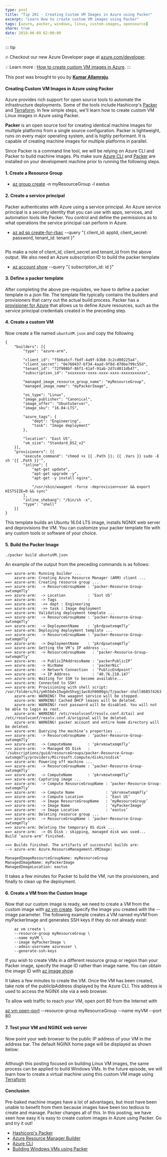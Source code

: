 ```yaml
---
type: post
title: "Tip 201 - Creating Custom VM Images in Azure using Packer"
excerpt: "Learn How to create custom VM images using Packer"
tags: [azure, packer, windows, linux, custom-images, opensource]
share: true
date: 2019-06-09 02:00:00
---
```


::: tip

:fire: Checkout our new Azure Developer page at [azure.com/developer](https://azure.com/developer?WT.mc_id=azure-azuredevtips-micrum).

:bulb: Learn more : [How to create custom VM images in Azure](https://docs.microsoft.com/en-us/azure/virtual-machines/linux/build-image-with-packer?WT.mc_id=docs-azuredevtips-micrum). 
:::

This post was brought to you by **[Kumar Allamraju](https://twitter.com/kumarallamraju)**. 

#### Creating Custom VM Images in Azure using Packer

Azure provides rich support for open source tools to automate the infrastructure deployments. Some of the tools include Hashicorp's [Packer](https://packer.io) and [Terraform](https://www.terraform.io). In few simple steps, we'll learn how to create custom VM Linux images in Azure using Packer.

**Packer** is an open source tool for creating identical machine images for multiple platforms from a single source configuration. Packer is lightweight, runs on every major operating system, and is highly performant. It is capable of creating machine images for multiple platforms in parallel.

Since Packer is a command line tool, we will be relying on Azure CLI and Packer to build machine images. Pls make sure [Azure CLI](https://docs.microsoft.com/en-us/cli/azure/install-azure-cli?view=azure-cli-latest?WT.mc_id=docs-azuredevtips-micrum) and [Packer](https://www.packer.io/intro/getting-started/install.html) are installed on your development machine prior to running the following steps.

#### 1. Create a Resource Group 

* [az group create](https://docs.microsoft.com/en-us/cli/azure/group?view=azure-cli-latest#az-group-create?WT.mc_id=docs-azuredevtips-micrum) -n myResourceGroup -l eastus

#### 2. Create a service principal

Packer authenticates with Azure using a service principal.  An Azure service principal is a security identity that you can use with apps, services, and automation tools like Packer. You control and define the permissions as to what operations the service principal can perform in Azure.

* [az ad sp create-for-rbac](https://docs.microsoft.com/en-us/cli/azure/ad/sp?view=azure-cli-latest#az-ad-sp-create-for-rbac?WT.mc_id=docs-azuredevtips-micrum) --query "{ client_id: appId, client\_secret: password, tenant\_id: tenant }"


<img :src="$withBase('/files/rbac-output.png')">

Pls make a note of client\_id, client\_secret and tenant\_id from the above output. We also need an Azure subscription ID to build the packer template 

* [az account show](https://docs.microsoft.com/en-us/cli/azure/account?view=azure-cli-latest#az-account-show?WT.mc_id=docs-azuredevtips-micrum) --query "{ subscription_id: id }"


#### 3. Define a packer template

After completing the above pre-requisites, we have to define a packer template in a json file. The template file typically contains the builders and provisioners that carry out the actual build process. Packer has a  [provisioner for Azure](https://www.packer.io/docs/builders/azure.html) that allows us to define Azure resources, such as the service principal credentials created in the preceding step.

#### 4. Create a custom VM

Now create a file named `ubuntuVM.json` and copy the following

```
{
	"builders": [{
		"type": "azure-arm",

		"client_id": "f5b6a5cf-fbdf-4a9f-b3b8-3c2cd00225a4",
		"client_secret": "0e760437-bf34-4aad-9f8d-870be799c55d",
		"tenant_id": "72f988bf-86f1-41af-91ab-2d7cd011db47",
		"subscription_id": "xxxxxxxx-xxxx-xxxx-xxxx-xxxxxxxxxxx",

		"managed_image_resource_group_name": "myResourceGroup",
		"managed_image_name": "myPackerImage",

		"os_type": "Linux",
		"image_publisher": "Canonical",
		"image_offer": "UbuntuServer",
		"image_sku": "16.04-LTS",

		"azure_tags": {
			"dept": "Engineering",
			"task": "Image deployment"
		},

		"location": "East US",
		"vm_size": "Standard_DS2_v2"
	}],
	"provisioners": [{
		"execute_command": "chmod +x {{ .Path }}; {{ .Vars }} sudo -E sh '{{ .Path }}'",
		"inline": [
			"apt-get update",
			"apt-get upgrade -y",
			"apt-get -y install nginx",

			"/usr/sbin/waagent -force -deprovision+user && export HISTSIZE=0 && sync"
		],
		"inline_shebang": "/bin/sh -x",
		"type": "shell"
	}]
}

```

This template builds an Ubuntu 16.04 LTS image, installs NGNIX web server and deprovisions the VM. You can customize your packer template file with any custom tools or software of your choice.

#### 5. Build the Packer Image

`./packer build ubuntuVM.json`

An example of the output from the preceding commands is as follows:

```
==> azure-arm: Running builder ...
    azure-arm: Creating Azure Resource Manager (ARM) client ...
==> azure-arm: Creating resource group ...
==> azure-arm:  -> ResourceGroupName : ‘packer-Resource-Group-swtxmqm7ly’
==> azure-arm:  -> Location          : ‘East US’
==> azure-arm:  -> Tags              :
==> azure-arm:  ->> dept : Engineering
==> azure-arm:  ->> task : Image deployment
==> azure-arm: Validating deployment template ...
==> azure-arm:  -> ResourceGroupName : ‘packer-Resource-Group-swtxmqm7ly’
==> azure-arm:  -> DeploymentName    : ‘pkrdpswtxmqm7ly’
==> azure-arm: Deploying deployment template ...
==> azure-arm:  -> ResourceGroupName : ‘packer-Resource-Group-swtxmqm7ly’
==> azure-arm:  -> DeploymentName    : ‘pkrdpswtxmqm7ly’
==> azure-arm: Getting the VM’s IP address ...
==> azure-arm:  -> ResourceGroupName   : ‘packer-Resource-Group-swtxmqm7ly’
==> azure-arm:  -> PublicIPAddressName : ‘packerPublicIP’
==> azure-arm:  -> NicName             : ‘packerNic’
==> azure-arm:  -> Network Connection  : ‘PublicEndpoint’
==> azure-arm:  -> IP Address          : ‘40.76.218.147’
==> azure-arm: Waiting for SSH to become available...
==> azure-arm: Connected to SSH!
==> azure-arm: Provisioning with shell script: /var/folders/h1/ymh5bdx15wgdn5hvgj1wc0zh0000gn/T/packer-shell868574263
    azure-arm: WARNING! The waagent service will be stopped.
    azure-arm: WARNING! Cached DHCP leases will be deleted.
    azure-arm: WARNING! root password will be disabled. You will not be able to login as root.
    azure-arm: WARNING! /etc/resolvconf/resolv.conf.d/tail and /etc/resolvconf/resolv.conf.d/original will be deleted.
    azure-arm: WARNING! packer account and entire home directory will be deleted.
==> azure-arm: Querying the machine’s properties ...
==> azure-arm:  -> ResourceGroupName : ‘packer-Resource-Group-swtxmqm7ly’
==> azure-arm:  -> ComputeName       : ‘pkrvmswtxmqm7ly’
==> azure-arm:  -> Managed OS Disk   : ‘/subscriptions/guid/resourceGroups/packer-Resource-Group-swtxmqm7ly/providers/Microsoft.Compute/disks/osdisk’
==> azure-arm: Powering off machine ...
==> azure-arm:  -> ResourceGroupName : ‘packer-Resource-Group-swtxmqm7ly’
==> azure-arm:  -> ComputeName       : ‘pkrvmswtxmqm7ly’
==> azure-arm: Capturing image ...
==> azure-arm:  -> Compute ResourceGroupName : ‘packer-Resource-Group-swtxmqm7ly’
==> azure-arm:  -> Compute Name              : ‘pkrvmswtxmqm7ly’
==> azure-arm:  -> Compute Location          : ‘East US’
==> azure-arm:  -> Image ResourceGroupName   : ‘myResourceGroup’
==> azure-arm:  -> Image Name                : ‘myPackerImage’
==> azure-arm:  -> Image Location            : ‘eastus’
==> azure-arm: Deleting resource group ...
==> azure-arm:  -> ResourceGroupName : ‘packer-Resource-Group-swtxmqm7ly’
==> azure-arm: Deleting the temporary OS disk ...
==> azure-arm:  -> OS Disk : skipping, managed disk was used...
Build ‘azure-arm’ finished.

==> Builds finished. The artifacts of successful builds are:
--> azure-arm: Azure.ResourceManagement.VMImage:

ManagedImageResourceGroupName: myResourceGroup
ManagedImageName: myPackerImage
ManagedImageLocation: eastus

```
It takes a few minutes for Packer to build the VM, run the provisioners, and finally to clean up the deployment. 

#### 6. Create a VM from the Custom Image

Now that our custom image is ready, we need to create a VM from the custom image with [az vm create](https://docs.microsoft.com/en-us/cli/azure/vm). Specify the image you created with the --image parameter. The following example creates a VM named myVM from myPackerImage and generates SSH keys if they do not already exist:

```
    az vm create \
    --resource-group myResourceGroup \
    --name myVM \
    --image myPackerImage \
    --admin-username azureuser \
    --generate-ssh-keys
```

If you wish to create VMs in a different resource group or region than your Packer image, specify the image ID rather than image name. You can obtain the image ID with [az image show](https://docs.microsoft.com/en-us/cli/azure/image#az-image-show?WT.mc_id=docs-azuredevtips-micrum).

It takes a few minutes to create the VM. Once the VM has been created, take note of the publicIpAddress displayed by the Azure CLI. This address is used to access the NGINX site via a web browser.

To allow web traffic to reach your VM, open port 80 from the Internet with 

[az vm open-port](https://docs.microsoft.com/en-us/cli/azure/vm)
--resource-group myResourceGroup --name myVM --port 80

#### 7. Test your VM and NGINX web server 

Now point your web browser to the public IP address of your VM in the address bar. The default NGINX home page will be displayed as shown below:

<img :src="$withBase('/files/nginx.png')">

Although this posting focused on building Linux VM images, the same process can be applied to build Windows VMs. In the future episode, we will learn how to create a virtual machine using this custom VM image using [Terraform](https://www.terraform.io?WT.mc_id=docs-azuredevtips-micrum)

#### Conclusion

Pre-baked machine images have a lot of advantages, but most have been unable to benefit from them because images have been too tedious to create and manage. Packer changes all of this. In this posting, we have seen how easy it is easy to create custom images in Azure using Packer. Go and try it out!

* [Hashicorp's Packer](https://packer.io)
* [Azure Resource Manager Builder](https://www.packer.io/docs/builders/azure.html)
* [Azure CLI](https://docs.microsoft.com/en-us/cli/azure/install-azure-cli-macos?view=azure-cli-latest?WT.mc_id=docs-azuredevtips-micrum)
* [Building Windows VMs using Packer](https://docs.microsoft.com/en-us/azure/virtual-machines/windows/build-image-with-packer?WT.mc_id=docs-azuredevtips-micrum)



